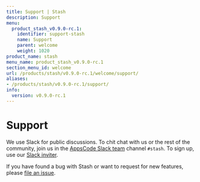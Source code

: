 ```yaml
---
title: Support | Stash
description: Support
menu:
  product_stash_v0.9.0-rc.1:
    identifier: support-stash
    name: Support
    parent: welcome
    weight: 1020
product_name: stash
menu_name: product_stash_v0.9.0-rc.1
section_menu_id: welcome
url: /products/stash/v0.9.0-rc.1/welcome/support/
aliases:
- /products/stash/v0.9.0-rc.1/support/
info:
  version: v0.9.0-rc.1
---
```


# Support

We use Slack for public discussions. To chit chat with us or the rest of the community, join us in the [AppsCode Slack team](https://appscode.slack.com/messages/C8NCX6N23/details/) channel `#stash`. To sign up, use our [Slack inviter](https://slack.appscode.com/).

If you have found a bug with Stash or want to request for new features, please [file an issue](https://github.com/stashed/stash/issues/new).
